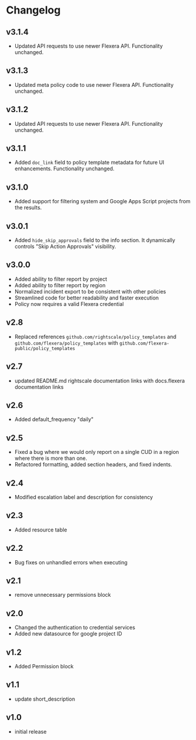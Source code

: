 # Changelog

## v3.1.4

- Updated API requests to use newer Flexera API. Functionality unchanged.

## v3.1.3

- Updated meta policy code to use newer Flexera API. Functionality unchanged.

## v3.1.2

- Updated API requests to use newer Flexera API. Functionality unchanged.

## v3.1.1

- Added `doc_link` field to policy template metadata for future UI enhancements. Functionality unchanged.

## v3.1.0

- Added support for filtering system and Google Apps Script projects from the results.

## v3.0.1

- Added `hide_skip_approvals` field to the info section. It dynamically controls "Skip Action Approvals" visibility.

## v3.0.0

- Added ability to filter report by project
- Added ability to filter report by region
- Normalized incident export to be consistent with other policies
- Streamlined code for better readability and faster execution
- Policy now requires a valid Flexera credential

## v2.8

- Replaced references `github.com/rightscale/policy_templates` and `github.com/flexera/policy_templates` with `github.com/flexera-public/policy_templates`

## v2.7

- updated README.md rightscale documentation links with docs.flexera documentation links

## v2.6

- Added default_frequency "daily"

## v2.5

- Fixed a bug where we would only report on a single CUD in a region where there is more than one.
- Refactored formatting, added section headers, and fixed indents.

## v2.4

- Modified escalation label and description for consistency

## v2.3

- Added resource table

## v2.2

- Bug fixes on unhandled errors when executing

## v2.1

- remove unnecessary permissions block

## v2.0

- Changed the authentication to credential services
- Added new datasource for google project ID

## v1.2

- Added Permission block

## v1.1

- update short_description

## v1.0

- initial release
